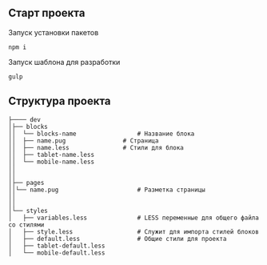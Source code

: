## Старт проекта

Запуск установки пакетов

```
npm i
```

Запуск шаблона для разработки

```
gulp
```

## Структура проекта


```
├──── dev
│├── blocks
││	└── blocks-name					# Название блока
││	├── name.pug				# Страница
││	├── name.less				# Стили для блока
││	├── tablet-name.less 
││	└── mobile-name.less
││
││
│├── pages
││└── name.pug  					# Разметка страницы
││
││
│└── styles
│	├── variables.less				# LESS переменные для общего файла со стилями
│	├── style.less					# Служит для импорта стилей блоков
│	├── default.less				# Общие стили для проекта
│	├── tablet-default.less
│	└── mobile-default.less
```